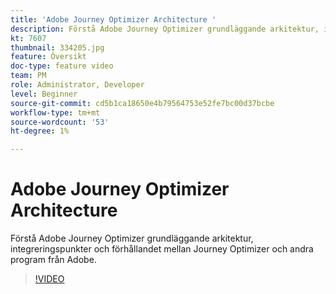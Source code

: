 ```yaml
---
title: 'Adobe Journey Optimizer Architecture '
description: Förstå Adobe Journey Optimizer grundläggande arkitektur, integreringspunkter och förhållandet mellan Journey Optimizer och andra program från Adobe.
kt: 7607
thumbnail: 334205.jpg
feature: Översikt
doc-type: feature video
team: PM
role: Administrator, Developer
level: Beginner
source-git-commit: cd5b1ca18650e4b79564753e52fe7bc00d37bcbe
workflow-type: tm+mt
source-wordcount: '53'
ht-degree: 1%

---
```



# Adobe Journey Optimizer Architecture

Förstå Adobe Journey Optimizer grundläggande arkitektur, integreringspunkter och förhållandet mellan Journey Optimizer och andra program från Adobe.

>[!VIDEO](https://video.tv.adobe.com/v/333205?quality=12)
